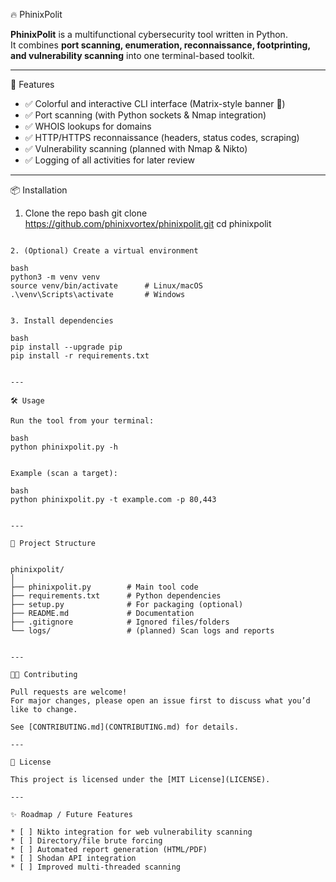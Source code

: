 🔥 PhinixPolit

**PhinixPolit** is a multifunctional cybersecurity tool written in Python.  
It combines **port scanning, enumeration, reconnaissance, footprinting, and vulnerability scanning** into one terminal-based toolkit.  

---

🚀 Features
- ✅ Colorful and interactive CLI interface (Matrix-style banner 🎉)  
- ✅ Port scanning (with Python sockets & Nmap integration)  
- ✅ WHOIS lookups for domains  
- ✅ HTTP/HTTPS reconnaissance (headers, status codes, scraping)  
- ✅ Vulnerability scanning (planned with Nmap & Nikto)  
- ✅ Logging of all activities for later review  

---

📦 Installation

1. Clone the repo
bash
git clone https://github.com/phinixvortex/phinixpolit.git
cd phinixpolit
````

2. (Optional) Create a virtual environment

bash
python3 -m venv venv
source venv/bin/activate      # Linux/macOS
.\venv\Scripts\activate       # Windows


3. Install dependencies

bash
pip install --upgrade pip
pip install -r requirements.txt


---

🛠️ Usage

Run the tool from your terminal:

bash
python phinixpolit.py -h


Example (scan a target):

bash
python phinixpolit.py -t example.com -p 80,443


---

📂 Project Structure


phinixpolit/
│
├── phinixpolit.py        # Main tool code
├── requirements.txt      # Python dependencies
├── setup.py              # For packaging (optional)
├── README.md             # Documentation
├── .gitignore            # Ignored files/folders
└── logs/                 # (planned) Scan logs and reports


---

🧑‍💻 Contributing

Pull requests are welcome!
For major changes, please open an issue first to discuss what you’d like to change.

See [CONTRIBUTING.md](CONTRIBUTING.md) for details.

---

📜 License

This project is licensed under the [MIT License](LICENSE).

---

✨ Roadmap / Future Features

* [ ] Nikto integration for web vulnerability scanning
* [ ] Directory/file brute forcing
* [ ] Automated report generation (HTML/PDF)
* [ ] Shodan API integration
* [ ] Improved multi-threaded scanning

